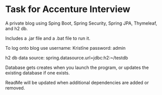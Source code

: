 # Task for Accenture Interview

A private blog using Sping Boot, Spring Security, Spring JPA, Thymeleaf, and h2 db. 

Includes a .jar file and a .bat file to run it. 

To log onto blog use
username: Kristīne
password: admin

h2 db data source: spring.datasource.url=jdbc:h2:~/testdb

Database gets creates when you launch the program, or updates the existing database if one exists.

ReadMe will be updated when additional dependencies are added or removed.


